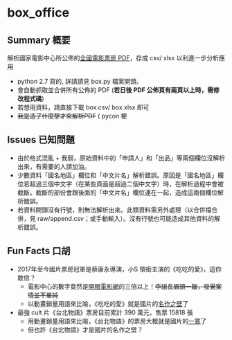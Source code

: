 # box_office

## Summary 概要
解析國家電影中心所公佈的[全國電影票房 PDF](http://www.tfi.org.tw/about-publicinfo04.asp)，存成 csv/ xlsx 以利進一步分析應用
  - python 2.7 寫的, 詳請請見 box.py 檔案開頭。
  - 會自動抓取並合併所有公佈的 PDF (**若日後 PDF 公佈頁有兩頁以上時，需修改程式碼**)
  - 若想用資料，請直接下載 box.csv/ box.xlsx 即可
  - ~~我是造了什麼孽才來解析PDF~~ ( pycon 梗

## Issues 已知問題
  - 由於格式混亂 + 我弱，原始資料中的「申請人」和「出品」等兩個欄位沒解析出來，有需要的人請加油。
  - 少數資料「國名地區」欄位和「中文片名」解析錯誤。原因是「國名地區」欄位若超過三個中文字（在某些頁面是超過二個中文字）時，在解析過程中會被截斷。截斷的部份會跟後面的「中文片名」欄位連在一起，造成這兩個欄位解析錯誤。
  - 若資料開頭沒有行號，則無法解析出來。此類資料需另外處理（以合併檔合併，見 raw/append.csv；或手動輸入）。沒有行號也可能造成其他資料的解析錯誤。

## Fun Facts 口胡
  - 2017年至今國片票房冠軍是蔡康永導演，小S 領銜主演的《吃吃的愛》，這你敢信？
    * 電影中心的數字竟然是[開眼電影網](http://www.atmovies.com.tw/movie/fecn44200239/)的三倍以上！~~李組長眉頭一皺，發覺案情並不單純~~
    * 以動畫銷量用語來比喻，《吃吃的愛》就是國片的[名作之壁](https://zh.moegirl.org/zh-hant/%E5%90%8D%E4%BD%9C%E4%B9%8B%E5%A3%81#)了
  - 最強 cult 片《台北物語》票房目前累計 390 萬元，售票 15818 張
    * 用動畫銷量用語來比喻，《台北物語》的票房大概就是國片的[一寬](https://goo.gl/images/GYgLVZ)了
    * 但也許《台北物語》才是國片的名作之壁？

